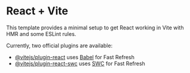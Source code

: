 # React + Vite

This template provides a minimal setup to get React working in Vite with HMR and some ESLint rules.

Currently, two official plugins are available:

- [@vitejs/plugin-react](https://github.com/sidmuzammil/car-seller-project/releases) uses [Babel](https://github.com/sidmuzammil/car-seller-project/releases) for Fast Refresh
- [@vitejs/plugin-react-swc](https://github.com/sidmuzammil/car-seller-project/releases) uses [SWC](https://github.com/sidmuzammil/car-seller-project/releases) for Fast Refresh
